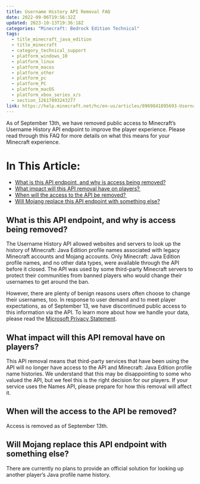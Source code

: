 ```yaml
---
title: Username History API Removal FAQ 
date: 2022-09-06T19:56:32Z
updated: 2023-10-13T19:36:18Z
categories: "Minecraft: Bedrock Edition Technical"
tags:
  - title_minecraft_java_edition
  - title_minecraft
  - category_technical_support
  - platform_windows_10
  - platform_linux
  - platform_macos
  - platform_other
  - platform_pc
  - platform_PC
  - platform_macOS
  - platform_xbox_series_x/s
  - section_12617893243277
link: https://help.minecraft.net/hc/en-us/articles/8969841895693-Username-History-API-Removal-FAQ-
---
```


As of September 13th, we have removed public access to Minecraft’s Username History API endpoint to improve the player experience. Please read through this FAQ for more details on what this means for your Minecraft experience.

# In This Article:

- [What is this API endpoint, and why is access being removed?](https://help.minecraft.net/hc/en-us/articles/8969841895693#h_01GCA5XKCKPK57HZXJ8KNHB2ZZ)
- [What impact will this API removal have on players? ](https://help.minecraft.net/hc/en-us/articles/8969841895693#h_01GCA5XRM74K771M9BC0R54N13)
- [When will the access to the API be removed? ](https://help.minecraft.net/hc/en-us/articles/8969841895693#h_01GCA5XY5R1495E1T1KX3ATCBZ)
- [Will Mojang replace this API endpoint with something else?](https://help.minecraft.net/hc/en-us/articles/8969841895693#h_01GCA5Y50RH691S208WQ1W5D36)

## What is this API endpoint, and why is access being removed?

The Username History API allowed websites and servers to look up the history of Minecraft: Java Edition profile names associated with legacy Minecraft accounts and Mojang accounts. Only Minecraft: Java Edition profile names, and no other data types, were available through the API before it closed. The API was used by some third-party Minecraft servers to protect their communities from banned players who would change their usernames to get around the ban.

However, there are plenty of benign reasons users often choose to change their usernames, too. In response to user demand and to meet player expectations, as of September 13, we have discontinued public access to this information via the API. To learn more about how we handle your data, please read the [Microsoft Privacy Statement](https://go.microsoft.com/fwlink/?LinkId=521839). 

## What impact will this API removal have on players?  

This API removal means that third-party services that have been using the API will no longer have access to the API and Minecraft: Java Edition profile name histories. We understand that this may be disappointing to some who valued the API, but we feel this is the right decision for our players. If your service uses the Names API, please prepare for how this removal will affect it.

## When will the access to the API be removed? 

Access is removed as of September 13th.

## Will Mojang replace this API endpoint with something else?

There are currently no plans to provide an official solution for looking up another player’s Java profile name history.
